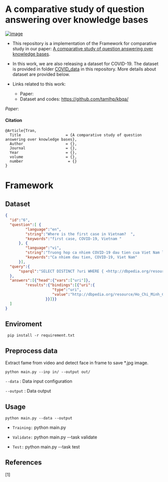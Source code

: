 # A comparative study of question answering over knowledge bases

[![image](https://img.shields.io/badge/Made%20with-Python-1f425f.svg)](https://www.python.org/)
- This repository is a implementation of the Framework for comparative study in our paper:
[A comparative study of question answering over knowledge bases](). 

- In this work, we are also releasing a dataset for COVID-19. The dataset is provided in folder [COVID_data](https://github.com/tamlhp/kbqa/tree/master/covid_data) in this repository. More details about dataset are provided below.

- Links related to this work:
  - Paper: 
  - Dataset and codes: https://github.com/tamlhp/kbqa/

*Paper*: []()
#### Citation 
```
@Article{Tran,
  Title                    = {A comparative study of question answering over knowledge bases},
  Author                   = {},
  Journal                  = {},
  Year                     = {},
  volume                   = {},
  number                    = {}
}
```
# Framework

## Dataset

```json
{
  "id":"6",
  "question":[ {
         "language":"en",
         "string":"Where is the first case in Vietnam?  ",
         "keywords":"first case, COVID-19, Vietnam "
      }, {
         "language":"vi",
         "string":"Truong hop ca nhiem COVID-19 dau tien cua Viet Nam la o dau?",
         "keywords":"Ca nhiem dau tien, COVID-19, Viet Nam"
      }],
  "query":{
      "sparql":"SELECT DISTINCT ?uri WHERE { <http://dbpedia.org/resource/COVID-19_pandemic_in_Vietnam> <http://dbpedia.org/property/firstCase> ?uri }"
  },
  "answers":[{"head":{"vars":["uri"]},
         "results":{"bindings":[{"uri":{
                     "type":"uri",
                     "value":"http://dbpedia.org/resource/Ho_Chi_Minh_City"
                  }}]}}
  ]
}
```

## Enviroment
` pip install -r requirement.txt` 
## Preprocess data
Extract fame from video and detect face in frame to save *.jpg image.

`python main.py --inp in/ --output out/ `

`--data` : Data input configuration

`--output` : Data output

##  Usage

`python main.py --data --output`
- ```Training:``` python main.py 

- ```Validate:``` python main.py --task validate

- ```Test:``` python main.py --task test



## References
[1] 

